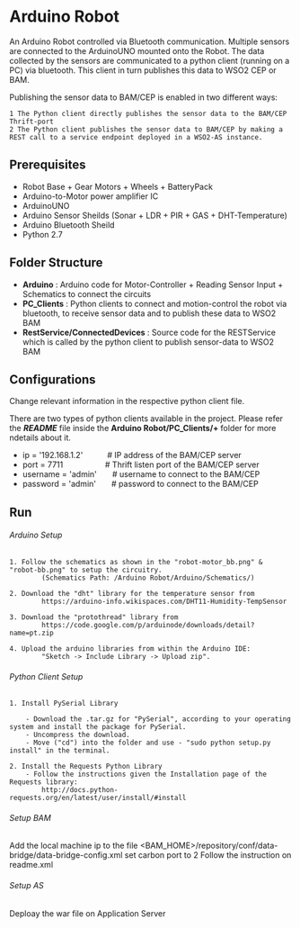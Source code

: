 Arduino Robot
====================
An Arduino Robot controlled via Bluetooth communication. Multiple sensors are connected to the ArduinoUNO mounted onto the Robot. The data collected by the sensors are communicated to a python client (running on a PC) via bluetooth. This client in turn publishes this data to WSO2 CEP or BAM. 

Publishing the sensor data to BAM/CEP is enabled in two different ways:

	1 The Python client directly publishes the sensor data to the BAM/CEP Thrift-port
    2 The Python client publishes the sensor data to BAM/CEP by making a REST call to a service endpoint deployed in a WSO2-AS instance.

Prerequisites
--------------

* Robot Base + Gear Motors + Wheels + BatteryPack
* Arduino-to-Motor power amplifier IC
* ArduinoUNO 
* Arduino Sensor Sheilds (Sonar + LDR + PIR + GAS + DHT-Temperature)
* Arduino Bluetooth Sheild
* Python 2.7

Folder Structure
-----------------
* **Arduino** : Arduino code for Motor-Controller + Reading Sensor Input + Schematics to connect the circuits
* **PC_Clients** : Python clients to connect and motion-control the robot via bluetooth, to receive sensor data and to publish these data to WSO2 BAM 
* **RestService/ConnectedDevices** : Source code for the RESTService which is called by the python client to publish sensor-data to WSO2 BAM

Configurations
------------------

Change relevant information in the respective python client file.

There are two types of python clients available in the project. Please refer the ***README*** file inside the **Arduino Robot/PC_Clients/+** folder for more ndetails about it.

* ip = '192.168.1.2' &nbsp; &nbsp; &nbsp; &nbsp; &nbsp; # IP address of the BAM/CEP server
* port = 7711 &nbsp; &nbsp; &nbsp;  &nbsp; &nbsp; &nbsp; &nbsp; &nbsp; &nbsp; # Thrift listen port of the BAM/CEP server
* username = 'admin' &nbsp; &nbsp; &nbsp; # username to connect to the BAM/CEP
* password = 'admin' &nbsp; &nbsp; &nbsp; # password to connect to the BAM/CEP

Run
------------

###### Arduino Setup

	1. Follow the schematics as shown in the "robot-motor_bb.png" & "robot-bb.png" to setup the circuitry. 
    		(Schematics Path: /Arduino Robot/Arduino/Schematics/)
            
	2. Download the "dht" library for the temperature sensor from
    		https://arduino-info.wikispaces.com/DHT11-Humidity-TempSensor
            
	3. Download the "protothread" library from
    		https://code.google.com/p/arduinode/downloads/detail?name=pt.zip
            
	4. Upload the arduino libraries from within the Arduino IDE: 
    		"Sketch -> Include Library -> Upload zip".


###### Python Client Setup
	1. Install PySerial Library 

		- Download the .tar.gz for "PySerial", according to your operating system and install the package for PySerial. 
		- Uncompress the download.
		- Move ("cd") into the folder and use - "sudo python setup.py install" in the terminal.
        
    2. Install the Requests Python Library
    	- Follow the instructions given the Installation page of the Requests library:
        	http://docs.python-requests.org/en/latest/user/install/#install

###### Setup BAM
Add the local machine ip to the file <BAM_HOME>/repository/conf/data-bridge/data-bridge-config.xml
set carbon port to 2
Follow the instruction on readme.xml

###### Setup AS
Deploay the war file on Application Server